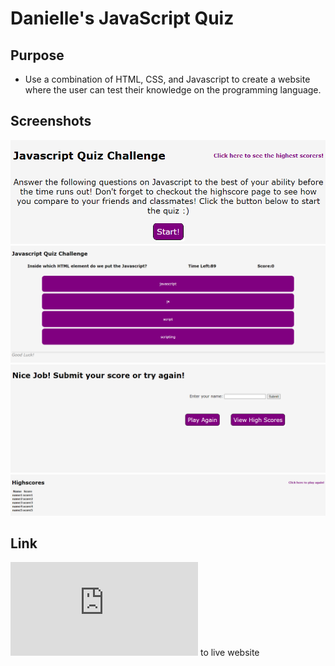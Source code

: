 # Danielle's JavaScript Quiz

## Purpose
* Use a combination of HTML, CSS, and Javascript to create a website where the user can test their knowledge on the programming language. 

## Screenshots
![image](https://github.com/danielle-gan/javascript-quiz/blob/main/assets/images/start-page-SS.PNG)
![image](https://github.com/danielle-gan/javascript-quiz/blob/main/assets/images/questions-SS.PNG)
![image](https://github.com/danielle-gan/javascript-quiz/blob/main/assets/images/end-page-SS.PNG)
![image](https://github.com/danielle-gan/javascript-quiz/blob/main/assets/images/HS-page-SS.PNG)

## Link

![Link](https://danielle-gan.github.io/javascript-quiz/index.html) to live website 